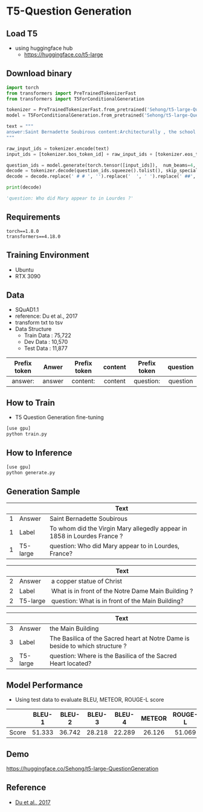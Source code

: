 # T5-Question Generation

## Load T5
- using huggingface hub
  - https://huggingface.co/t5-large

## Download binary
```python
import torch
from transformers import PreTrainedTokenizerFast
from transformers import T5ForConditionalGeneration

tokenizer = PreTrainedTokenizerFast.from_pretrained('Sehong/t5-large-QuestionGeneration')
model = T5ForConditionalGeneration.from_pretrained('Sehong/t5-large-QuestionGeneration')

text = """
answer:Saint Bernadette Soubirous content:Architecturally , the school has a Catholic character . Atop the Main Building ' s gold dome is a golden statue of the Virgin Mary . Immediately in front of the Main Building and facing it , is a copper statue of Christ with arms upraised with the legend "" Venite Ad Me Omnes "" . Next to the Main Building is the Basilica of the Sacred Heart . Immediately behind the basilica is the Grotto , a Marian place of prayer and reflection . It is a replica of the grotto at Lourdes , France where the Virgin Mary reputedly appeared to Saint Bernadette Soubirous in 1858 . At the end of the main drive ( and in a direct line that connects through 3 statues and the Gold Dome ) , is a simple , modern stone statue of Mary .
"""

raw_input_ids = tokenizer.encode(text)
input_ids = [tokenizer.bos_token_id] + raw_input_ids + [tokenizer.eos_token_id]

question_ids = model.generate(torch.tensor([input_ids]),  num_beams=4,  max_length=512,  eos_token_id=1)
decode = tokenizer.decode(question_ids.squeeze().tolist(), skip_special_tokens=True)
decode = decode.replace(' # # ', '').replace('  ', ' ').replace(' ##', '')

print(decode)

'question: Who did Mary appear to in Lourdes ?'

```
## Requirements
```
torch==1.8.0
transformers==4.18.0
```

## Training Environment
 - Ubuntu
 - RTX 3090

## Data
- SQuAD1.1
- reference: Du et al., 2017
- transform txt to tsv
- Data Structure
    - Train Data : 75,722
    - Dev Data : 10,570
    - Test Data : 11,877

  
| Prefix token | Anwer | Prefix token | content | Prefix token | question |
|:-------:|:--------:|:--------:|:--------:|:--------:|:--------:|
| answer: | answer | content: | content | question: | question |  

## How to Train
- T5 Question Generation fine-tuning
```bash
[use gpu]
python train.py 

```

## How to Inference
```bash
[use gpu]
python generate.py 

```

## Generation Sample
| ||Text|
|-------|-------|-------|
|1|Answer|Saint Bernadette Soubirous|
|1|Label|To whom did the Virgin Mary allegedly appear in 1858 in Lourdes France ?|
|1|T5-large|question: Who did Mary appear to in Lourdes, France?|

| ||Text|
|-------|-------|-------|
|2|Answer|a copper statue of Christ|
|2|Label|What is in front of the Notre Dame Main Building ?|
|2|T5-large|question: What is in front of the Main Building?|

| ||Text|
|-------|-------|-------|
|3|Answer|the Main Building|
|3|Label|The Basilica of the Sacred heart at Notre Dame is beside to which structure ?|
|3|T5-large|question: Where is the Basilica of the Sacred Heart located?|



## Model Performance
- Using test data to evaluate BLEU, METEOR, ROUGE-L score
  
| |BLEU-1|BLEU-2|BLEU-3|BLEU-4|METEOR|ROUGE-L|
|------|:-------:|:-------:|:-------:|:-------:|:-------:|:-------:|
|Score|51.333|36.742|28.218|22.289|26.126|51.069|

## Demo
  
https://huggingface.co/Sehong/t5-large-QuestionGeneration
  
## Reference
- [Du et al., 2017]([https://github.com/SKT-AI/KoBART](https://arxiv.org/pdf/1705.00106.pdf))
